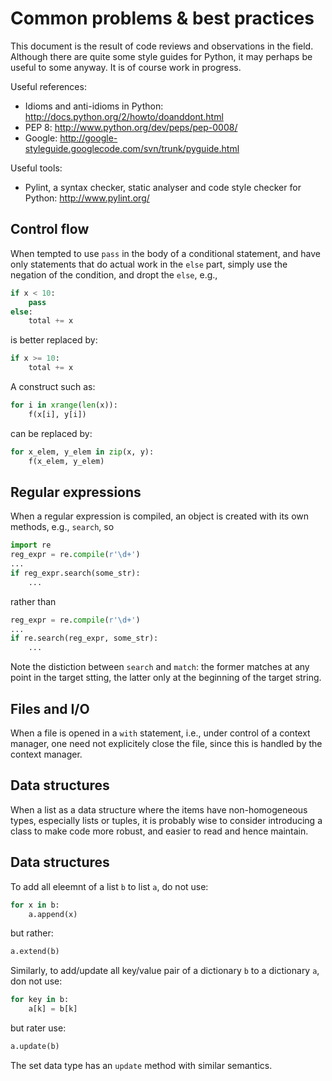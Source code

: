 Common problems & best practices
================================

This document is the result of code reviews and observations in the field.
Although there are quite some style guides for Python, it may perhaps
be useful to some anyway.  It is of course work in progress.

Useful references:
* Idioms and anti-idioms in Python:
    http://docs.python.org/2/howto/doanddont.html
* PEP 8:
    http://www.python.org/dev/peps/pep-0008/
* Google:
    http://google-styleguide.googlecode.com/svn/trunk/pyguide.html

Useful tools:
* Pylint, a syntax checker, static analyser and code style checker for
    Python: http://www.pylint.org/


Control flow
------------
When tempted to use `pass` in the body of a conditional statement, and
have only statements that do actual work in the `else` part, simply
use the negation of the condition, and dropt the `else`, e.g.,
```python
if x < 10:
    pass
else:
    total += x
```
is better replaced by:
```python
if x >= 10:
    total += x
```

A construct such as:
```python
for i in xrange(len(x)):
    f(x[i], y[i])
```
can be replaced by:
```python
for x_elem, y_elem in zip(x, y):
    f(x_elem, y_elem)
```


Regular expressions
-------------------
When a regular expression is compiled, an object is created with
its own methods, e.g., `search`, so
```python
import re
reg_expr = re.compile(r'\d+')
...
if reg_expr.search(some_str):
    ...
```
rather than
```python
reg_expr = re.compile(r'\d+')
...
if re.search(reg_expr, some_str):
    ...
```

Note the distiction between `search` and `match`: the former matches
at any point in the target stting, the latter only at the beginning of
the target string.


Files and I/O
-------------
When a file is opened in a `with` statement, i.e., under control of a
context manager, one need not explicitely close the file, since this
is handled by the context manager.


Data structures
---------------
When a list as a data structure where the items have non-homogeneous
types, especially lists or tuples, it is probably wise to consider
introducing a class to make code more robust, and easier to read and
hence maintain.


Data structures
---------------
To add all eleemnt of a list `b` to list `a`, do not use:
```python
for x in b:
    a.append(x)
```
but rather:
```python
a.extend(b)
```
Similarly, to add/update all key/value pair of a dictionary `b` to a
dictionary `a`, don not use:
```python
for key in b:
    a[k] = b[k]
```
but rater use:
```python
a.update(b)
```
The set data type has an `update` method with similar semantics.
